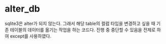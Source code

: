 # alter_db

sqlite3은 alter가 되지 않는다. 그래서 해당 table의 컬럼 타입을 변경하고 싶을 때 기존 테이블의 데이터를 옮기는 작업을 하는 코드다.
진행 중 중단할 수 있음을 전제로 하여 except를 사용하였다.
